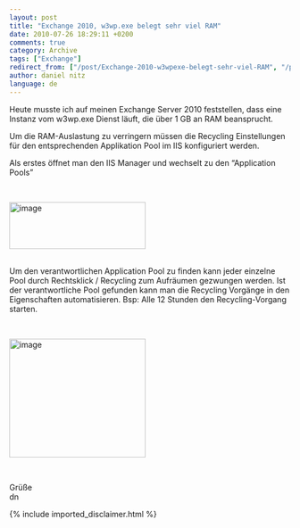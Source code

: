 ```yaml
---
layout: post
title: "Exchange 2010, w3wp.exe belegt sehr viel RAM"
date: 2010-07-26 18:29:11 +0200
comments: true
category: Archive
tags: ["Exchange"]
redirect_from: ["/post/Exchange-2010-w3wpexe-belegt-sehr-viel-RAM", "/post/exchange-2010-w3wpexe-belegt-sehr-viel-ram"]
author: daniel nitz
language: de
---
```

<!-- more -->
<p>Heute musste ich auf meinen Exchange Server 2010 feststellen, dass eine Instanz vom w3wp.exe Dienst läuft, die über 1 GB an RAM beansprucht.</p>  <p>Um die RAM-Auslastung zu verringern müssen die Recycling Einstellungen für den entsprechenden Applikation Pool im IIS konfiguriert werden.</p>  <p>Als erstes öffnet man den IIS Manager und wechselt zu den “Application Pools”</p>  <p>&#160;</p>  <p><a href="/assets/archive/image_198.png" target="_blank"><img style="border-bottom: 0px; border-left: 0px; display: inline; border-top: 0px; border-right: 0px" title="image" border="0" alt="image" src="/assets/archive/image_thumb_196.png" width="244" height="84" /></a> </p>  <p>   <br />Um den verantwortlichen Application Pool zu finden kann jeder einzelne Pool durch Rechtsklick / Recycling zum Aufräumen gezwungen werden. Ist der verantwortliche Pool gefunden kann man die Recycling Vorgänge in den Eigenschaften automatisieren. Bsp: Alle 12 Stunden den Recycling-Vorgang starten.</p>  <p>&#160;</p>  <p><a href="/assets/archive/image_199.png" target="_blank"><img style="border-bottom: 0px; border-left: 0px; display: inline; border-top: 0px; border-right: 0px" title="image" border="0" alt="image" src="/assets/archive/image_thumb_197.png" width="244" height="213" /></a> </p>  <p>&#160;</p>  <p>Grüße   <br />dn</p>
{% include imported_disclaimer.html %}

